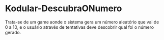 # Kodular-DescubraONumero
Trata-se de um game aonde o sistema gera um número aleatório que vai de 0 a 10, e o usuário através de tentativas deve descobrir qual foi o número gerado.
